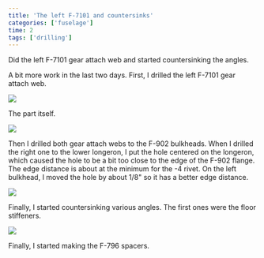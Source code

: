 ```yaml
---
title: 'The left F-7101 and countersinks'
categories: ['fuselage']
time: 2
tags: ['drilling']
---
```


Did the left F-7101 gear attach web and started countersinking the angles.

<!-- more -->

A bit more work in the last two days. First, I drilled the left F-7101 gear attach web.

![](0-left-gear-web.jpeg)

The part itself.

![](1-left-gear-web-part.jpeg)

Then I drilled both gear attach webs to the F-902 bulkheads. When I drilled the right one to the lower longeron, I put the hole centered on the longeron, which caused the hole to be a bit too close to the edge of the F-902 flange. The edge distance is about at the minimum for the -4 rivet. On the left bulkhead, I moved the hole by about 1/8" so it has a better edge distance.

![](2-f-902-bulkhead.jpeg)

Finally, I started countersinking various angles. The first ones were the floor stiffeners.

![](3-floor-stiffeners.jpeg)

Finally, I started making the F-796 spacers.
